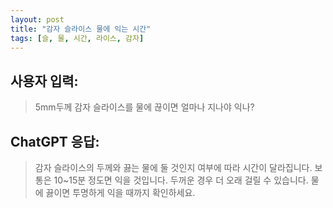 ```yaml
---
layout: post
title: "감자 슬라이스 물에 익는 시간"
tags: [슬, 물, 시간, 라이스, 감자]
---
```


## 사용자 입력:
> 5mm두께 감자 슬라이스를 물에 끊이면 얼마나 지나야 익나?

## ChatGPT 응답:
> 감자 슬라이스의 두께와 끓는 물에 둘 것인지 여부에 따라 시간이 달라집니다. 보통은 10~15분 정도면 익을 것입니다. 두꺼운 경우 더 오래 걸릴 수 있습니다. 물에 끓이면 투명하게 익을 때까지 확인하세요.

